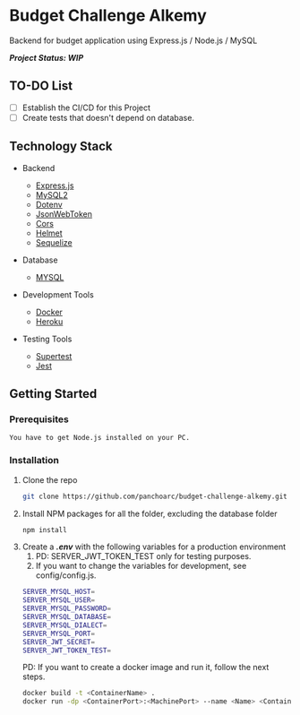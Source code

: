 # Budget Challenge Alkemy

Backend for budget application using Express.js / Node.js / MySQL

***Project Status: WIP***

## TO-DO List

- [ ] Establish the CI/CD for this Project
- [ ] Create tests that doesn't depend on database.

## Technology Stack

* Backend
  * [Express.js](https://expressjs.com/)
  * [MySQL2](https://www.npmjs.com/package/mysql2)
  * [Dotenv](https://www.npmjs.com/package/dotenv)
  * [JsonWebToken](https://www.npmjs.com/package/jsonwebtoken)
  * [Cors](https://www.npmjs.com/package/cors)
  * [Helmet](https://helmetjs.github.io/)
  * [Sequelize](https://sequelize.org/v6/)

* Database
  * [MYSQL](https://www.mysql.com/)

* Development Tools
  * [Docker](https://www.docker.com/)
  * [Heroku](https://www.heroku.com/)

* Testing Tools
  * [Supertest](https://www.npmjs.com/package/supertest)
  * [Jest](https://jestjs.io/)


## Getting Started

### Prerequisites
    You have to get Node.js installed on your PC.

### Installation

1. Clone the repo
   ```sh
   git clone https://github.com/panchoarc/budget-challenge-alkemy.git
   ```
2. Install NPM packages for all the folder, excluding the database folder
   ```sh
   npm install
   ```
3. Create a ***.env*** with the following variables for a production environment
   1. PD:  SERVER_JWT_TOKEN_TEST only for testing purposes.
   2. If you want to change the variables for development, see config/config.js.
    ```sh
    SERVER_MYSQL_HOST=
    SERVER_MYSQL_USER=
    SERVER_MYSQL_PASSWORD=
    SERVER_MYSQL_DATABASE=
    SERVER_MYSQL_DIALECT=
    SERVER_MYSQL_PORT=
    SERVER_JWT_SECRET=
    SERVER_JWT_TOKEN_TEST=
    ```
    PD: If you want to create a docker image and run it, follow the next steps.
     ```sh
    docker build -t <ContainerName> .
    docker run -dp <ContainerPort>:<MachinePort> --name <Name> <ContainerName>
    ```
